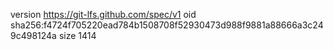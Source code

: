 version https://git-lfs.github.com/spec/v1
oid sha256:f4724f705220ead784b1508708f52930473d988f9881a88666a3c249c498124a
size 1414

